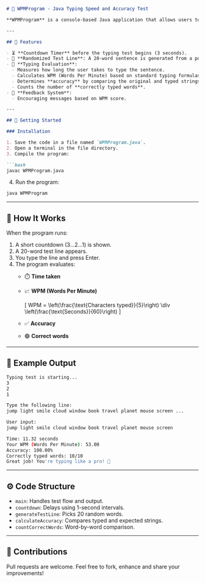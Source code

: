 
```markdown
# 🧠 WPMProgram - Java Typing Speed and Accuracy Test

**WPMProgram** is a console-based Java application that allows users to test their typing speed and accuracy by typing a randomly generated set of words. It calculates Words Per Minute (WPM), accuracy percentage and the number of correctly typed words. This project is ideal for practicing Java programming, building CLI applications and improving typing skills.

---

## 📌 Features

- ⏳ **Countdown Timer** before the typing test begins (3 seconds).
- 📝 **Randomized Test Line**: A 20-word sentence is generated from a pool of common words.
- 🧠 **Typing Evaluation**:
  - Measures how long the user takes to type the sentence.
  - Calculates WPM (Words Per Minute) based on standard typing formulas.
  - Determines **accuracy** by comparing the original and typed strings character-by-character.
  - Counts the number of **correctly typed words**.
- 🎉 **Feedback System**:
  - Encouraging messages based on WPM score.

---

## 🚀 Getting Started

### Installation

1. Save the code in a file named `WPMProgram.java`.
2. Open a terminal in the file directory.
3. Compile the program:

```bash
javac WPMProgram.java
```

4. Run the program:

```bash
java WPMProgram
```

---

## 🧪 How It Works

When the program runs:

1. A short countdown (3...2...1) is shown.
2. A 20-word test line appears.
3. You type the line and press Enter.
4. The program evaluates:
   - ⏱️ **Time taken**
   - 📈 **WPM (Words Per Minute)**

     \[
     WPM = \left(\frac{\text{Characters typed}}{5}\right) \div \left(\frac{\text{Seconds}}{60}\right)
     \]

   - ✅ **Accuracy**
   - 🟢 **Correct words**

---

## 🧾 Example Output

```bash
Typing test is starting...
3
2
1

Type the following line:
jump light smile cloud window book travel planet mouse screen ...

User input:
jump light smile cloud window book travel planet mouse screen

Time: 11.32 seconds
Your WPM (Words Per Minute): 53.00
Accuracy: 100.00%
Correctly typed words: 10/10
Great job! You're typing like a pro! 🚀
```

---

## ⚙️ Code Structure

- `main`: Handles test flow and output.
- `countdown`: Delays using 1-second intervals.
- `generateTestLine`: Picks 20 random words.
- `calculateAccuracy`: Compares typed and expected strings.
- `countCorrectWords`: Word-by-word comparison.

---


## 🤝 Contributions

Pull requests are welcome. Feel free to fork, enhance and share your improvements!
```
